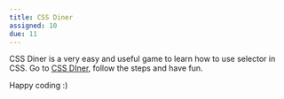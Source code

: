 ```yaml
---
title: CSS Diner
assigned: 10
due: 11
---
```


CSS Diner is a very easy and useful game to learn how to use selector in CSS.
Go to [CSS DIner](https://flukeout.github.io/), follow the steps and have fun.

Happy coding :)
